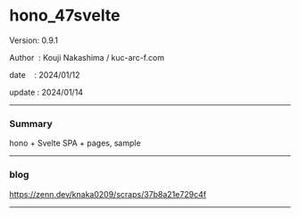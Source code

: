 ﻿# hono_47svelte

 Version: 0.9.1

 Author  : Kouji Nakashima / kuc-arc-f.com

 date    : 2024/01/12

 update  : 2024/01/14 

***
### Summary

hono + Svelte SPA + pages,  sample

***
### blog 


https://zenn.dev/knaka0209/scraps/37b8a21e729c4f

***

